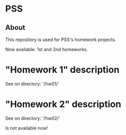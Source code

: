 # PSS
## About

This repository is used for PSS's homework projects.

Now available: 1st and 2nd homeworks.

# "Homework 1" description

See on directory: '/hw01/'

# "Homework 2" description

See on directory: '/hw02/'

Is not available now!